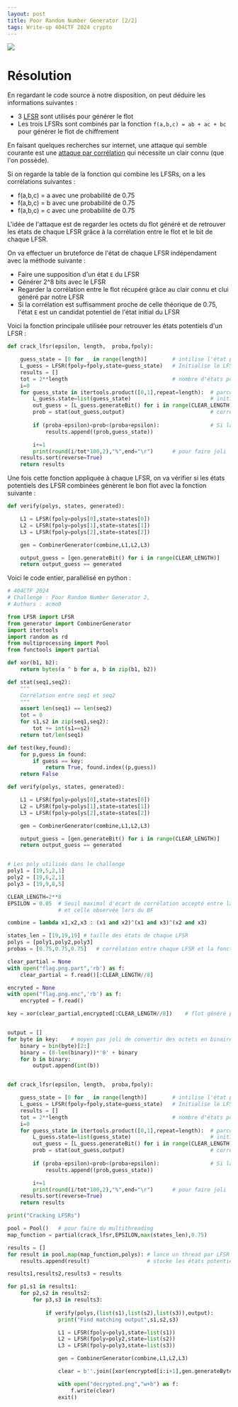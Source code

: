 ```yaml
---
layout: post
title: Poor Random Number Generator [2/2]
tags: Write-up 404CTF 2024 crypto  
---
```

![](https://acmo0.github.io/assets/img/prng2_screenshot.png)

# Résolution

En regardant le code source à notre disposition, on peut déduire les informations suivantes :
- 3 [LFSR](https://fr.wikipedia.org/wiki/Registre_%C3%A0_d%C3%A9calage_%C3%A0_r%C3%A9troaction_lin%C3%A9aire) sont utilisés pour générer le flot
- Les trois LFSRs sont combinés par la fonction `f(a,b,c) = ab + ac + bc` pour générer le flot de chiffrement

En faisant quelques recherches sur internet, une attaque qui semble courante est une [attaque par corrélation](https://en.wikipedia.org/wiki/Correlation_attack) qui nécessite un clair connu (que l'on possède).

Si on regarde la table de la fonction qui combine les LFSRs, on a les corrélations suivantes :
- f(a,b,c) = a avec une probabilité de 0.75
- f(a,b,c) = b avec une probabilité de 0.75
- f(a,b,c) = c avec une probabilité de 0.75

L'idée de l'attaque est de regarder les octets du flot généré et de retrouver les états de chaque LFSR grâce à la corrélation entre le flot et le bit de chaque LFSR.

On va effectuer un bruteforce de l'état de chaque LFSR indépendament avec la méthode suivante :
- Faire une supposition d'un état `E` du LFSR
- Générer 2^8 bits avec le LFSR
- Regarder la corrélation entre le flot récupéré grâce au clair connu et clui généré par notre LFSR
- Si la corrélation est suffisamment proche de celle théorique de 0.75, l'état `E` est un candidat potentiel de l'état initial du LFSR

Voici la fonction principale utilisée pour retrouver les états potentiels d'un LFSR :
```python
def crack_lfsr(epsilon, length,  proba,fpoly):

	guess_state = [0 for _ in range(length)]		# intilise l'état pour un BF
	L_guess = LFSR(fpoly=fpoly,state=guess_state)	# Initialise le LFSR
	results = []
	tot = 2**length  								# nombre d'états potentiels
	i=0
	for guess_state in itertools.product([0,1],repeat=length):	# parcours tous les états potentiels
		L_guess.state=list(guess_state)							# initialise le LFSR avec l'état potentiel
		out_guess = [L_guess.generateBit() for i in range(CLEAR_LENGTH)]	# génère le flot de sortie du LFSR
		prob = stat(out_guess,output)							# corrélation entre le flot du challenge et du LFSR qu'on BF
		
		if (proba-epsilon)<prob<(proba+epsilon):				# Si la proba est suffisament proche (à un seuil epsilon qu'on choisi)
			results.append((prob,guess_state))

		i+=1
		print(round(i/tot*100,2),"%",end="\r")		# pour faire joli
	results.sort(reverse=True)
	return results
```

Une fois cette fonction appliquée à chaque LFSR, on va vérifier si les états potentiels des LFSR combinées génèrent le bon flot avec la fonction suivante :
```python
def verify(polys, states, generated):

	L1 = LFSR(fpoly=polys[0],state=states[0])
	L2 = LFSR(fpoly=polys[1],state=states[1])
	L3 = LFSR(fpoly=polys[2],state=states[2])

	gen = CombinerGenerator(combine,L1,L2,L3)

	output_guess = [gen.generateBit() for i in range(CLEAR_LENGTH)]
	return output_guess == generated
```

Voici le code entier, parallélisé en python :
```python
# 404CTF 2024
# Challenge : Poor Random Number Generator 2,  
# Authors : acmo0

from LFSR import LFSR
from generator import CombinerGenerator
import itertools
import random as rd
from multiprocessing import Pool
from functools import partial

def xor(b1, b2):
	return bytes(a ^ b for a, b in zip(b1, b2))

def stat(seq1,seq2):
	"""
	Corrélation entre seq1 et seq2
	"""
	assert len(seq1) == len(seq2)
	tot = 0
	for s1,s2 in zip(seq1,seq2):
		tot += int(s1==s2)
	return tot/len(seq1)

def test(key,found):
	for p,guess in found:
		if guess == key:
			return True, found.index((p,guess))
	return False

def verify(polys, states, generated):

	L1 = LFSR(fpoly=polys[0],state=states[0])
	L2 = LFSR(fpoly=polys[1],state=states[1])
	L3 = LFSR(fpoly=polys[2],state=states[2])

	gen = CombinerGenerator(combine,L1,L2,L3)

	output_guess = [gen.generateBit() for i in range(CLEAR_LENGTH)]
	return output_guess == generated


# Les poly utilisés dans le challenge
poly1 = [19,5,2,1]
poly2 = [19,6,2,1]
poly3 = [19,9,8,5]

CLEAR_LENGTH=2**8
EPSILON = 0.05	# Seuil maximal d'écart de corrélation accepté entre la valeur théorique
				# et celle observée lors du BF

combine = lambda x1,x2,x3 : (x1 and x2)^(x1 and x3)^(x2 and x3)

states_len = [19,19,19]	# taille des états de chaque LFSR
polys = [poly1,poly2,poly3]
probas = [0.75,0.75,0.75]	# corrélation entre chaque LFSR et la fonction de combinaison

clear_partial = None
with open("flag.png.part",'rb') as f:
	clear_partial = f.read()[:CLEAR_LENGTH//8]

encryted = None
with open("flag.png.enc",'rb') as f:
	encrypted = f.read()

key = xor(clear_partial,encrypted[:CLEAR_LENGTH//8])	# flot généré par le challenge


output = []
for byte in key:	# moyen pas joli de convertir des octets en binaire
	binary = bin(byte)[2:]
	binary = (8-len(binary))*'0' + binary
	for b in binary:
		output.append(int(b))


def crack_lfsr(epsilon, length,  proba,fpoly):

	guess_state = [0 for _ in range(length)]		# intilise l'état pour un BF
	L_guess = LFSR(fpoly=fpoly,state=guess_state)	# Initialise le LFSR
	results = []
	tot = 2**length  								# nombre d'états potentiels
	i=0
	for guess_state in itertools.product([0,1],repeat=length):	# parcours tous les états potentiels
		L_guess.state=list(guess_state)							# initialise le LFSR avec l'état potentiel
		out_guess = [L_guess.generateBit() for i in range(CLEAR_LENGTH)]	# génère le flot de sortie du LFSR
		prob = stat(out_guess,output)							# corrélation entre le flot du challenge et du LFSR qu'on BF
		
		if (proba-epsilon)<prob<(proba+epsilon):				# Si la proba est suffisament proche (à un seuil epsilon qu'on choisi)
			results.append((prob,guess_state))

		i+=1
		print(round(i/tot*100,2),"%",end="\r")		# pour faire joli
	results.sort(reverse=True)
	return results

print("Cracking LFSRs")

pool = Pool()	# pour faire du multithreading
map_function = partial(crack_lfsr,EPSILON,max(states_len),0.75)

results = []
for result in pool.map(map_function,polys):	# lance un thread par LFSR
	results.append(result)					# stocke les états potentiels

results1,results2,results3 = results

for p1,s1 in results1:
	for p2,s2 in results2:
		for p3,s3 in results3:
			
			if verify(polys,(list(s1),list(s2),list(s3)),output):
				print("Find matching output",s1,s2,s3)

				L1 = LFSR(fpoly=poly1,state=list(s1))
				L2 = LFSR(fpoly=poly2,state=list(s2))
				L3 = LFSR(fpoly=poly3,state=list(s3))

				gen = CombinerGenerator(combine,L1,L2,L3)

				clear = b''.join([xor(encrypted[i:i+1],gen.generateByte()) for i in range(len(encrypted))])	# déchiffre le fichier chiffré

				with open("decrypted.png","w+b") as f:
					f.write(clear)
				exit()
```